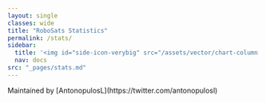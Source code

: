 ```yaml
---
layout: single
classes: wide
title: "RoboSats Statistics"
permalink: /stats/
sidebar:
  title: '<img id="side-icon-verybig" src="/assets/vector/chart-column.svg"/> Stats'
  nav: docs
src: "_pages/stats.md"
---
```


<div class="flourish-embed" data-src="story/1599170"><script src="https://public.flourish.studio/resources/embed.js"></script></div>
Maintained by [AntonopulosL](https://twitter.com/antonopulosl)